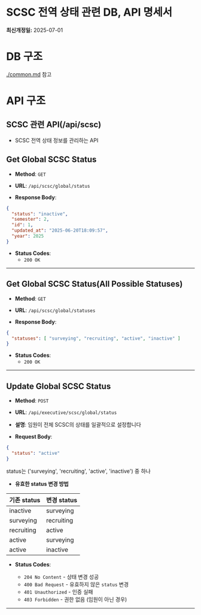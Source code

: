 # SCSC 전역 상태 관련 DB, API 명세서
**최신개정일:** 2025-07-01

# DB 구조
[./common.md](./common.md) 참고


# API 구조

## SCSC 관련 API(/api/scsc)

- SCSC 전역 상태 정보를 관리하는 API

## Get Global SCSC Status

* **Method**: `GET`
* **URL**: `/api/scsc/global/status`

* **Response Body**:

```json
{
  "status": "inactive",
  "semester": 2,
  "id": 1,
  "updated_at": "2025-06-20T18:09:57",
  "year": 2025
}
```

* **Status Codes**:
  * `200 OK`

---

## Get Global SCSC Status(All Possible Statuses)

* **Method**: `GET`
* **URL**: `/api/scsc/global/statuses`

* **Response Body**:

```json
{
  "statuses": [ "surveying", "recruiting", "active", "inactive" ]
}
```

* **Status Codes**:
  * `200 OK`

---

## Update Global SCSC Status

* **Method**: `POST`
* **URL**: `/api/executive/scsc/global/status`
* **설명**: 임원이 전체 SCSC의 상태를 일괄적으로 설정합니다

* **Request Body**:

```json
{
  "status": "active"
}
```
status는 ('surveying', 'recruiting', 'active', 'inactive') 중 하나
* **유효한 status 변경 방법**

|기존 status|변경 status|
|---|---|
|inactive|surveying|
|surveying|recruiting|
|recruiting|active|
|active|surveying|
|active|inactive|

* **Status Codes**:

  * `204 No Content` - 상태 변경 성공
  * `400 Bad Request` - 유효하지 않은 `status` 변경
  * `401 Unauthorized` - 인증 실패
  * `403 Forbidden` - 권한 없음 (임원이 아닌 경우)

---
